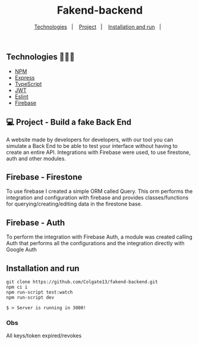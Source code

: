 <h1 align="center">Fakend-backend</h1>

<p align="center">
  <a href="#technologies-">Technologies</a>&nbsp;&nbsp;&nbsp;|&nbsp;&nbsp;&nbsp;
  <a href="#-Project">Project</a>&nbsp;&nbsp;&nbsp;|&nbsp;&nbsp;&nbsp;
  <a href="#installation-and-run">Installation and run</a>&nbsp;&nbsp;&nbsp;|&nbsp;&nbsp;&nbsp;
</p>

<br>

## Technologies 🐱‍🏍🎂
- [NPM](https://www.npmjs.com/)
- [Express](https://expressjs.com/pt-br/)
- [TypeScript](https://www.typescriptlang.org/)
- [JWT](https://jwt.io/)
- [Eslint](https://eslint.org/)
- [Firebase](https://firebase.google.com/)

## 💻 Project - Build a fake Back End

A website made by developers for developers, with our tool you can simulate a Back End to be able to test your interface without having to create an entire API. Integrations with Firebase were used, to use firestone, auth and other modules.

## Firebase - Firestone

To use firebase I created a simple ORM called Query. This orm performs the integration and configuration with firebase and provides classes/functions for querying/creating/editing data in the firestone base.

## Firebase - Auth

To perform the integration with Firebase Auth, a module was created calling Auth that performs all the configurations and the integration directly with Google Auth

## Installation and run

```yarn 
git clone https://github.com/Colgate13/fakend-backend.git
npm ci i
npm run-script test:watch
npm run-script dev

$ > Server is running in 3000!
```


### Obs

All keys/token expired/revokes
